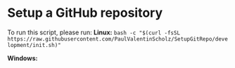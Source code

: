 # Setup a GitHub repository

To run this script, please run:
**Linux:**
````bash -c "$(curl -fsSL https://raw.githubusercontent.com/PaulValentinScholz/SetupGitRepo/development/init.sh)"````

**Windows:**
